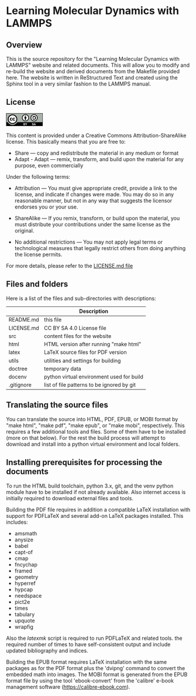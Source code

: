 # Learning Molecular Dynamics with LAMMPS

## Overview

This is the source repository for the "Learning Molecular Dynamics
with LAMMPS" website and related documents.  This will allow you
to modify and re-build the website and derived documents from
the Makefile provided here.  The website is written in ReStructured
Text and created using the Sphinx tool in a very similar fashion
to the LAMMPS manual.

## License

![CC BY-SA 4.0](src/images/by-sa-small.png)

This content is provided under a Creative Commons Attribution-ShareAlike
license.  This basically means that you are free to:
- Share — copy and redistribute the material in any medium or format
- Adapt - Adapt — remix, transform, and build upon the material for any
  purpose, even commercially

Under the following terms:
- Attribution — You must give appropriate credit, provide a link to the
  license, and indicate if changes were made.  You may do so in any
  reasonable manner, but not in any way that suggests the licensor
  endorses you or your use.

- ShareAlike — If you remix, transform, or build upon the material, you
  must distribute your contributions under the same license as the
  original.

- No additional restrictions — You may not apply legal terms or
  technological measures that legally restrict others from doing
  anything the license permits.

For more details, please refer to the [LICENSE.md file](LICENSE.md)

## Files and folders

Here is a list of the files and sub-directories with descriptions:

|              | Description                                  |
|--------------|----------------------------------------------|
| README.md    |   this file                                  |
| LICENSE.md   |   CC BY SA 4.0 License file                  |
| src          |   content files for the website              |
| html         |   HTML version after running "make html"     |
| latex        |   LaTeX source files for PDF version         |
| utils        |   utilities and settings for building        |
| doctree      |   temporary data                             |
| docenv       |   python virtual environment used for build  |
| .gitignore   |   list of file patterns to be ignored by git |

## Translating the source files

You can translate the source into HTML, PDF, EPUB, or MOBI format by
"make html", "make pdf", "make epub", or "make mobi", respectively.
This requires a few additional tools and files.  Some of them have to be
installed (more on that below).  For the rest the build process will
attempt to download and install into a python virtual environment and
local folders.

## Installing prerequisites for processing the documents

To run the HTML build toolchain, python 3.x, git, and the venv python
module have to be installed if not already available.  Also internet
access is initially required to download external files and tools.

Building the PDF file requires in addition a compatible LaTeX
installation with support for PDFLaTeX and several add-on LaTeX packages
installed.  This includes:

- amsmath
- anysize
- babel
- capt-of
- cmap
- fncychap
- framed
- geometry
- hyperref
- hypcap
- needspace
- pict2e
- times
- tabulary
- upquote
- wrapfig

Also the *latexmk* script is required to run PDFLaTeX and related tools.
the required number of times to have self-consistent output and include
updated bibliography and indices.

Building the EPUB format requires LaTeX installation with the same
packages as for the PDF format plus the 'dvipng' command to convert the
embedded math into images.  The MOBI format is generated from the EPUB
format file by using the tool 'ebook-convert' from the 'calibre' e-book
management software (https://calibre-ebook.com).

[modeline]: # ( vim: set tw=72: )
